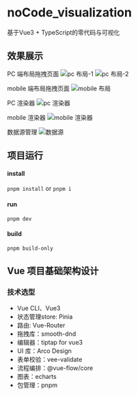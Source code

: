 # noCode_visualization
 基于Vue3 + TypeScript的零代码与可视化

## 效果展示

PC 端布局拖拽页面
![pc 布局-1](https://Ehlwanr.github.io/picx-images-hosting/noCode_visualization_images/example_1.8vmuflxk2b.webp)
![pc 布局-2](https://Ehlwanr.github.io/picx-images-hosting/noCode_visualization_images/example_2.lvnrdvsw8.webp)

mobile 端布局拖拽页面
![mobile 布局](https://Ehlwanr.github.io/picx-images-hosting/noCode_visualization_images/example_3.6t71rk1agz.webp)

PC 渲染器
![pc 渲染器](https://Ehlwanr.github.io/picx-images-hosting/noCode_visualization_images/example_4.2h88k0l872.webp)

mobile 渲染器
![mobile 渲染器](https://Ehlwanr.github.io/picx-images-hosting/noCode_visualization_images/example_5.6bh031zykh.webp)

数据源管理
![数据源]()

## 项目运行
#### install
`pnpm install` or `pnpm i`
#### run
`pnpm dev`
#### build
`pnpm build-only`


## Vue 项目基础架构设计
### 技术选型
- Vue CLI、Vue3
- 状态管理store: Pinia
- 路由: Vue-Router
- 拖拽库：smooth-dnd
- 编辑器：tiptap for vue3
- UI 库：Arco Design
- 表单校验：vee-validate
- 流程编排：@vue-flow/core
- 图表：echarts
- 包管理：pnpm
